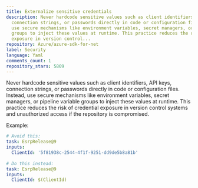 ```yaml
---
title: Externalize sensitive credentials
description: Never hardcode sensitive values such as client identifiers, API keys,
  connection strings, or passwords directly in code or configuration files. Instead,
  use secure mechanisms like environment variables, secret managers, or pipeline variable
  groups to inject these values at runtime. This practice reduces the risk of credential
  exposure in version control...
repository: Azure/azure-sdk-for-net
label: Security
language: Yaml
comments_count: 1
repository_stars: 5809
---
```


Never hardcode sensitive values such as client identifiers, API keys, connection strings, or passwords directly in code or configuration files. Instead, use secure mechanisms like environment variables, secret managers, or pipeline variable groups to inject these values at runtime. This practice reduces the risk of credential exposure in version control systems and unauthorized access if the repository is compromised.

Example:
```yaml
# Avoid this:
task: EsrpRelease@9
inputs:
  ClientId: '5f81938c-2544-4f1f-9251-dd9de5b8a81b'
  
# Do this instead:
task: EsrpRelease@9
inputs:
  ClientId: $(ClientId)
```
